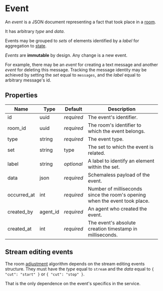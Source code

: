 # Event

An _event_ is a JSON document representing a fact that took place in a [room](room.md#room).

It has arbitrary _type_ and _data_.

Events may be grouped to _sets_ of elements identified by a _label_ for aggregation to
[state](state.md#state).

_Events_ are **immutable** by design. Any change is a new event.

For example, there may be an _event_ for creating a text message and another _event_ for deleting
this message. Tracking the message identity may be achieved by setting the _set_ equal to `messages`, and
the _label_ equal to arbitrary message's id.

## Properties

Name        | Type     | Default    | Description
----------- | -------- | ---------- | -------------------------------------------------
id          | uuid     | _required_ | The event's identifier.
room_id     | uuid     | _required_ | The room's identifier to which the event belongs.
type        | string   | _required_ | The event type.
set         | string   |       type | The set to which the event is related.
label       | string   | _optional_ | A label to identify an element within the set.
data        | json     | _required_ | Schemaless payload of the event.
occurred_at | int      | _required_ | Number of milliseconds since the room's opening when the event took place.
created_by  | agent_id | _required_ | An agent who created the event.
created_at  | int      | _required_ | The event's absolute creation timestamp in milliseconds.

## Stream editing events

The room [adjustment](room/adjust.md) algorithm depends on the stream editing events structure.
They must have the _type_ equal to `stream` and the _data_ equal to `{ "cut": "start" }` or `{ "cut": "stop" }`.

That is the only dependence on the event's specifics in the service.
